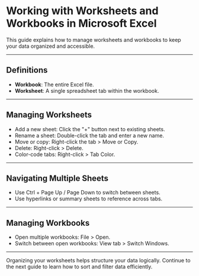 # Working with Worksheets and Workbooks in Microsoft Excel

This guide explains how to manage worksheets and workbooks to keep your data organized and accessible.

---

## Definitions

- **Workbook**: The entire Excel file.
- **Worksheet**: A single spreadsheet tab within the workbook.

---

## Managing Worksheets

- Add a new sheet: Click the "+" button next to existing sheets.
- Rename a sheet: Double-click the tab and enter a new name.
- Move or copy: Right-click the tab > Move or Copy.
- Delete: Right-click > Delete.
- Color-code tabs: Right-click > Tab Color.

---

## Navigating Multiple Sheets

- Use Ctrl + Page Up / Page Down to switch between sheets.
- Use hyperlinks or summary sheets to reference across tabs.

---

## Managing Workbooks

- Open multiple workbooks: File > Open.
- Switch between open workbooks: View tab > Switch Windows.

---

Organizing your worksheets helps structure your data logically. Continue to the next guide to learn how to sort and filter data efficiently.

